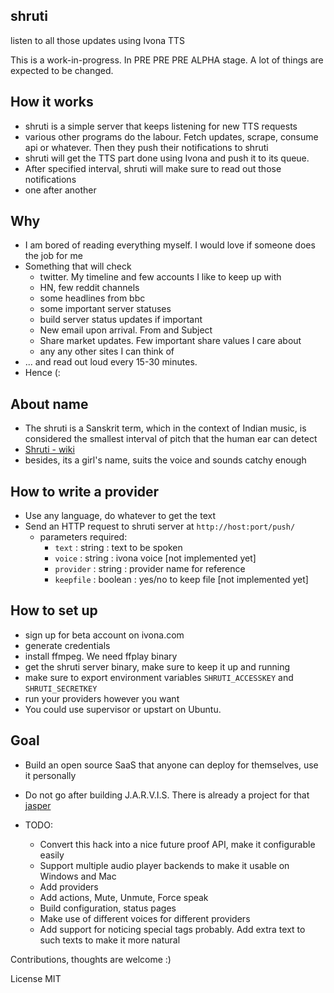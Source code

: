shruti
------

listen to all those updates using Ivona TTS

This is a work-in-progress. In PRE PRE PRE ALPHA stage.
A lot of things are expected to be changed.


How it works
-------------
- shruti is a simple server that keeps listening for new TTS requests
- various other programs do the labour. Fetch updates, scrape, consume api or
 whatever. Then they push their notifications to shruti
- shruti will get the TTS part done using Ivona and push it to its queue.
- After specified interval, shruti will make sure to read out those notifications
- one after another


Why
----
- I am bored of reading everything myself. I would love if someone does the job for me
- Something that will check
    - twitter. My timeline and few accounts I like to keep up with
    - HN, few reddit channels
    - some headlines from bbc
    - some important server statuses
    - build server status updates if important
    - New email upon arrival. From and Subject
    - Share market updates. Few important share values I care about
    - any any other sites I can think of
- ... and read out loud every 15-30 minutes.
- Hence (:


About name
-----------
- The shruti is a Sanskrit term, which in the context of Indian music, is considered the smallest interval of pitch that the human ear can detect
- [Shruti - wiki](http://en.wikipedia.org/wiki/Shruti_%28music%29)
- besides, its a girl's name, suits the voice and sounds catchy enough


How to write a provider
-----------------------
- Use any language, do whatever to get the text
- Send an HTTP request to shruti server at `http://host:port/push/`
    - parameters required:
        - `text`  : string : text to be spoken
        - `voice` : string    : ivona voice [not implemented yet]
        - `provider` : string : provider name for reference
        - `keepfile` : boolean : yes/no to keep file [not implemented yet]

How to set up
-------------
- sign up for beta account on ivona.com
- generate credentials
- install ffmpeg. We need ffplay binary
- get the shruti server binary, make sure to keep it up and running
- make sure to export environment variables `SHRUTI_ACCESSKEY` and `SHRUTI_SECRETKEY`
- run your providers however you want
- You could use supervisor or upstart on Ubuntu.

Goal
-----
- Build an open source SaaS that anyone can deploy for themselves, use it personally
- Do not go after building J.A.R.V.I.S. There is already a project for that [jasper](http://jasperproject.github.io/)

- TODO:
    - Convert this hack into a nice future proof API, make it configurable easily
    - Support multiple audio player backends to make it usable on Windows and Mac
    - Add providers
    - Add actions, Mute, Unmute, Force speak
    - Build configuration, status pages
    - Make use of different voices for different providers
    - Add support for noticing special tags probably. Add extra text to such texts to make it more natural

Contributions, thoughts are welcome :)

License MIT


